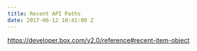 ```yaml
---
title: Recent API Paths
date: 2017-06-12 10:41:00 Z
---
```


https://developer.box.com/v2.0/reference#recent-item-object